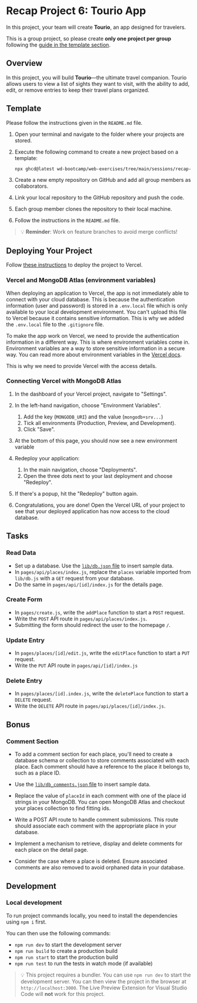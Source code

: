 # Recap Project 6: Tourio App

In this project, your team will create **Tourio**, an app designed for travelers.

This is a group project, so please create **only one project per group** following the [guide in the template section](./README.md#template).

## Overview

In this project, you will build **Tourio**—the ultimate travel companion. Tourio allows users to view a list of sights they want to visit, with the ability to add, edit, or remove entries to keep their travel plans organized.

## Template

Please follow the instructions given in the `README.md` file.

1. Open your terminal and navigate to the folder where your projects are stored.
2. Execute the following command to create a new project based on a template:

   ```bash
   npx ghcd@latest wd-bootcamp/web-exercises/tree/main/sessions/recap-project-6/tourio-app -i
   ```

3. Create a new empty repository on GitHub and add all group members as collaborators.
4. Link your local repository to the GitHub repository and push the code.
5. Each group member clones the repository to their local machine.
6. Follow the instructions in the `README.md` file.

> 💡 **Reminder**: Work on feature branches to avoid merge conflicts!

## Deploying Your Project

Follow [these instructions](https://github.com/wd-bootcamp/cohort-template/blob/main/docs/deployment-vercel.md) to deploy the project to Vercel.

### Vercel and MongoDB Atlas (environment variables)

When deploying an application to Vercel, the app is not immediately able to connect with your cloud database. This is because the authentication information (user and password) is stored in a `.env.local` file which is only available to your local development environment. You can't upload this file to Vercel because it contains sensitive information. This is why we added the `.env.local` file to the `.gitignore` file.

To make the app work on Vercel, we need to provide the authentication information in a different way. This is where environment variables come in. Environment variables are a way to store sensitive information in a secure way. You can read more about environment variables in the [Vercel docs](https://vercel.com/docs/projects/environment-variables).

This is why we need to provide Vercel with the access details.

### Connecting Vercel with MongoDB Atlas

1. In the dashboard of your Vercel project, navigate to "Settings".

2. In the left-hand navigation, choose "Environment Variables".

   1. Add the key (`MONGODB_URI`) and the value (`mongodb+srv...`)
   2. Tick all environments (Production, Preview, and Development).
   3. Click "Save".

3. At the bottom of this page, you should now see a new environment variable

4. Redeploy your application:

   1. In the main navigation, choose "Deployments".
   2. Open the three dots next to your last deployment and choose "Redeploy".

5. If there's a popup, hit the "Redeploy" button again.

6. Congratulations, you are done! Open the Vercel URL of your project to see that your deployed application has now access to the cloud database.

## Tasks

### Read Data

- Set up a database. Use the [`lib/db.json` file](lib/db.json) to insert sample data.
- In `pages/api/places/index.js`, replace the `places` variable imported from `lib/db.js` with a `GET` request from your database.
- Do the same in `pages/api/[id]/index.js` for the details page.

### Create Form

- In `pages/create.js`, write the `addPlace` function to start a `POST` request.
- Write the `POST` API route in `pages/api/places/index.js`.
- Submitting the form should redirect the user to the homepage `/`.

### Update Entry

- In `pages/places/[id]/edit.js`, write the `editPlace` function to start a `PUT` request.
- Write the `PUT` API route in `pages/api/[id]/index.js`

### Delete Entry

- In `pages/places/[id].index.js`, write the `deletePlace` function to start a `DELETE` request.
- Write the `DELETE` API route in `pages/api/places/[id]/index.js`.

## Bonus

### Comment Section

- To add a comment section for each place, you'll need to create a database schema or collection to store comments associated with each place. Each comment should have a reference to the place it belongs to, such as a place ID.

- Use the [`lib/db_comments.json` file](lib/db_comments.json) to insert sample data.

- Replace the value of `placeId` in each comment with one of the place id strings in your MongoDB. You can open MongoDB Atlas and checkout your places collection to find fitting ids.

- Write a POST API route to handle comment submissions. This route should associate each comment with the appropriate place in your database.

- Implement a mechanism to retrieve, display and delete comments for each place on the detail page.

- Consider the case where a place is deleted. Ensure associated comments are also removed to avoid orphaned data in your database.

## Development

### Local development

To run project commands locally, you need to install the dependencies using `npm i` first.

You can then use the following commands:

- `npm run dev` to start the development server
- `npm run build` to create a production build
- `npm run start` to start the production build
- `npm run test` to run the tests in watch mode (if available)

> 💡 This project requires a bundler. You can use `npm run dev` to start the development server. You can then view the project in the browser at `http://localhost:3000`. The Live Preview Extension for Visual Studio Code will **not** work for this project.
